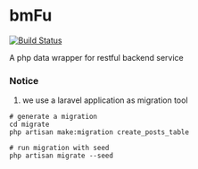 # bmFu

[![Build Status](https://travis-ci.org/dyweb/bmFu.svg)](https://travis-ci.org/dyweb/bmFu)

A php data wrapper for restful backend service

### Notice
1. we use a laravel application as migration tool

````
# generate a migration
cd migrate
php artisan make:migration create_posts_table

# run migration with seed
php artisan migrate --seed
````
